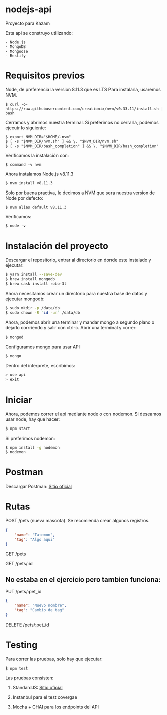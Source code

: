 # nodejs-api
Proyecto para Kazam

Esta api se construyo utilizando:

    - Node.js
    - MongoDB
    - Mongoose
    - Restify
    
# Requisitos previos

Node, de preferencia la version 8.11.3 que es LTS
Para instalarla, usaremos NVM.

```
$ curl -o- https://raw.githubusercontent.com/creationix/nvm/v0.33.11/install.sh | bash
```

Cerramos y abrimos nuestra terminal. Si preferimos no cerrarla, podemos ejecutr lo siguiente:

``` 
$ export NVM_DIR="$HOME/.nvm"
$ [ -s "$NVM_DIR/nvm.sh" ] && \. "$NVM_DIR/nvm.sh" 
$ [ -s "$NVM_DIR/bash_completion" ] && \. "$NVM_DIR/bash_completion"
```

Verificamos la instalación con:

```
$ command -v nvm
```

Ahora instalamos Node.js v8.11.3

```
$ nvm install v8.11.3
```
Solo por buena practiva, le decimos a NVM que sera nuestra version de Node por defecto:

```
$ nvm alias default v8.11.3
```

Verificamos:

```
$ node -v
```

# Instalación del proyecto
Descargar el repositorio, entrar al directorio en donde este instalado y ejecutar:

```sh
$ yarn install --save-dev
$ brew install mongodb
$ brew cask install robo-3t
```

Ahora necesitamos crear un directorio para nuestra base de datos y ejecutar mongodb: 

```sh
$ sudo mkdir -p /data/db
$ sudo chown -R `id -un` /data/db
```

Ahora, podemos abrir una terminar y mandar mongo a segundo plano o dejarlo corrriendo y salir con ctrl-c.
Abrir una terminal y correr:

```sh
$ mongod
```

Configuramos mongo para usar API

```sh
$ mongo
```

Dentro del interprete, escribimos:

```sh
> use api
> exit
```

# Iniciar

Ahora, podemos correr el api mediante node o con nodemon. Si deseamos usar node, hay que hacer:

```sh
$ npm start
```

Si preferimos nodemon:
```sh
$ npm install -g nodemon
$ nodemon
```

# Postman

Descargar Postman:
[Sitio oficial](https://www.getpostman.com/app/download/osx64)

# Rutas
POST /pets (nueva mascota). Se recomienda crear algunos registros.
```json
{
	"name": "Tatemon",
	"tag": "Algo aqui"
}
```

GET /pets

GET /pets/:id



## No estaba en el ejercicio pero tambien funciona:

PUT /pets/:pet_id 

```json
{
	"name": "Nuevo nombre",
	"tag": "Cambio de tag"
}
```

DELETE /pets/:pet_id

# Testing

Para correr las pruebas, solo hay que ejecutar:

```
$ npm test
```

Las pruebas consisten:
1) StandardJS:
[Sitio oficial](https://standardjs.com)

2) Instanbul para el test covergae

3) Mocha + CHAI para los endpoints del API

